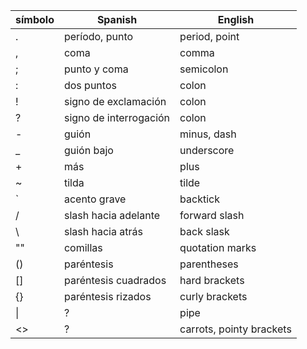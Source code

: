 | símbolo |   Spanish                 |   English |
|   ---   |   ---                     |   --- |
|    .    |   período, punto          |   period, point |
|    ,    |   coma                    |   comma |
|    ;    |   punto y coma            |   semicolon |
|    :    |   dos puntos 	            |   colon |
|    !    |   signo de exclamación    |   colon |
|    ?    |   signo de interrogación  |   colon |
|    -    |   guión                   |   minus, dash |
|    _    |   guión bajo              |   underscore |
|    +    |   más                     |   plus |
|    ~    |   tilda                   |   tilde |
|    `    |   acento grave            |   backtick |
|    /    |   slash hacia adelante    |   forward slash |
|    \    |   slash hacia atrás       |   back slask |
|    ""   |   comillas                |   quotation marks |
|    ()   |   paréntesis              |   parentheses |
|    []   |   paréntesis cuadrados    |   hard brackets |
|    {}   |   paréntesis rizados      |   curly brackets |
|   \|    |   ?                       |   pipe  |
|    <>   |   ?                       |   carrots, pointy brackets  |
